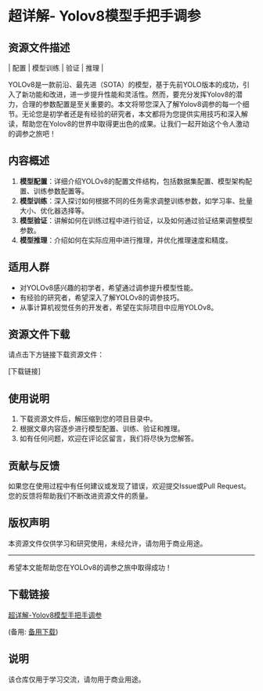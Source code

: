 # 超详解- Yolov8模型手把手调参

## 资源文件描述

| 配置 | 模型训练 | 验证 | 推理 |

YOLOv8是一款前沿、最先进（SOTA）的模型，基于先前YOLO版本的成功，引入了新功能和改进，进一步提升性能和灵活性。然而，要充分发挥Yolov8的潜力，合理的参数配置是至关重要的。本文将带您深入了解Yolov8调参的每一个细节。无论您是初学者还是有经验的研究者，本文都将为您提供实用技巧和深入解读，帮助您在Yolov8的世界中取得更出色的成果。让我们一起开始这个令人激动的调参之旅吧！

## 内容概述

1. **模型配置**：详细介绍YOLOv8的配置文件结构，包括数据集配置、模型架构配置、训练参数配置等。
2. **模型训练**：深入探讨如何根据不同的任务需求调整训练参数，如学习率、批量大小、优化器选择等。
3. **模型验证**：讲解如何在训练过程中进行验证，以及如何通过验证结果调整模型参数。
4. **模型推理**：介绍如何在实际应用中进行推理，并优化推理速度和精度。

## 适用人群

- 对YOLOv8感兴趣的初学者，希望通过调参提升模型性能。
- 有经验的研究者，希望深入了解YOLOv8的调参技巧。
- 从事计算机视觉任务的开发者，希望在实际项目中应用YOLOv8。

## 资源文件下载

请点击下方链接下载资源文件：

[下载链接]

## 使用说明

1. 下载资源文件后，解压缩到您的项目目录中。
2. 根据文章内容逐步进行模型配置、训练、验证和推理。
3. 如有任何问题，欢迎在评论区留言，我们将尽快为您解答。

## 贡献与反馈

如果您在使用过程中有任何建议或发现了错误，欢迎提交Issue或Pull Request。您的反馈将帮助我们不断改进资源文件的质量。

## 版权声明

本资源文件仅供学习和研究使用，未经允许，请勿用于商业用途。

---

希望本文能帮助您在YOLOv8的调参之旅中取得成功！

## 下载链接
[超详解-Yolov8模型手把手调参](https://pan.quark.cn/s/9a115d5f1b16) 

(备用: [备用下载](https://pan.baidu.com/s/1Q4nwAl0iFRy6Jik_LYt2Gw?pwd=1234))

## 说明

该仓库仅用于学习交流，请勿用于商业用途。
